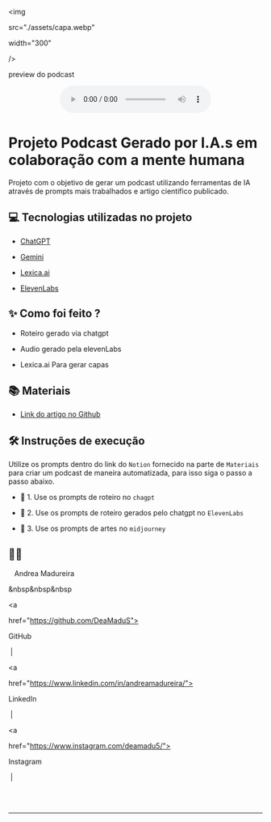 <p  align="center">

<img

src="./assets/capa.webp"

width="300"

/>

</p>

<p  align="center">

preview do podcast

</p>

<div  align="center">

<audio  src="output/podcast_editado.MP3"  controls  title="Podcast editado"></audio>

</div>

# Projeto Podcast Gerado por I.A.s em colaboração com a mente humana

Projeto com o objetivo de gerar um podcast utilizando ferramentas de IA através de prompts mais trabalhados e artigo científico publicado.

## 💻 Tecnologias utilizadas no projeto

- [ChatGPT](https://chat.openai.com/)

- [Gemini](http://gemini.google.com)

- [Lexica.ai](https://lexica.art/)

- [ElevenLabs](https://beta.elevenlabs.io/)

## ✨ Como foi feito ?

- Roteiro gerado via chatgpt

- Audio gerado pela elevenLabs

- Lexica.ai Para gerar capas

## 📚 Materiais

- [Link do artigo no Github](https://github.com/DeaMaduS/Criando_Artigos_GPT_Lexica/blob/main/Artigo/Impressão%203D%20Uma%20alternativa%20às%20técnicas%20de%20imobilização%20de%20membros.pdf)

## 🛠️ Instruções de execução

Utilize os prompts dentro do link do `Notion` fornecido na parte de `Materiais` para criar um podcast de maneira automatizada, para isso siga o passo a passo abaixo.

- 🤖 1. Use os prompts de roteiro no `chagpt`

- 🤖 2. Use os prompts de roteiro gerados pelo chatgpt no `ElevenLabs`

- 🤖 3. Use os prompts de artes no `midjourney`

## 👨‍💻

<p>&nbsp&nbsp&nbspAndrea Madureira<br>

&nbsp&nbsp&nbsp

<a

href="https://github.com/DeaMaduS">

GitHub

</a>

&nbsp;|&nbsp;

<a

href="https://www.linkedin.com/in/andreamadureira/">

LinkedIn

</a>

&nbsp;|&nbsp;

<a

href="https://www.instagram.com/deamadu5/">

Instagram

</a>

&nbsp;|&nbsp;</p>

</p>

<br/><br/>

<p>

---
